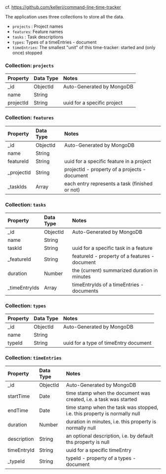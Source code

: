 cf. https://github.com/kellerj/command-line-time-tracker

The application uses three collections to store all the data.

* `projects` : Project names
* `features`: Feature names
* `tasks` : Task descriptions
* `types`: Types of a timeEntries - document
* `timeEntries`: The smallest "unit" of this time-tracker: started and (only once) stopped

### Collection: `projects`

| Property  | Data Type | Notes                       |
|:----------|:----------|:----------------------------|
| _id       | ObjectId  | Auto-Generated by MongoDB   |
| name      | String    |                             |
| projectId | String    | uuid for a specific project |

### Collection: `features`

| Property   | Data Type | Notes                                          |
|:-----------|:----------|:-----------------------------------------------|
| _id        | ObjectId  | Auto-Generated by MongoDB                      |
| name       | String    |                                                |
| featureId  | String    | uuid for a specific feature in a project       |
| _projectId | String    | projectId - property of a projects - document  |
| _taskIds   | Array     | each entry represents a task (finished or not) |

### Collection: `tasks`

| Property      | Data Type | Notes                                         |
|:--------------|:----------|:----------------------------------------------|
| _id           | ObjectId  | Auto-Generated by MongoDB                     |
| name          | String    |                                               |
| taskId        | String    | uuid for a specific task in a feature         |
| _featureId    | String    | featureId - property of a features - document |
| duration      | Number    | the (current) summarized duration in minutes  |
| _timeEntryIds | Array     | timeEntryIds of a timeEntries - documents     |

<!-- a time entry should not be reused for several start - stop operations -->
<!-- each start - stop operation should be stored -->
<!-- each start - stop operation should increase the (current) duration in the tasks - document -->
<!-- the (current) duration in the tasks - document should be realized as duration (in minutes) property -->
<!-- the current duration should be visualized on the UI (perhaps as server push event / or as set-interval approach in the UI) in hours and minutes -->

### Collection: `types`

| Property | Data Type | Notes                                   |
|:---------|:----------|:----------------------------------------|
| _id      | ObjectId  | Auto-Generated by MongoDB               |
| name     | String    |                                         |
| typeId   | String    | uuid for a type of timeEntry document   |

### Collection: `timeEntries`

| Property          | Data Type | Notes                                                                     |
|:------------------|:----------|:--------------------------------------------------------------------------|
| _id               | ObjectId  | Auto-Generated by MongoDB                                                 |
| startTime         | Date      | time stamp when the document was created, i.e. a task was started         |
| endTime           | Date      | time stamp when the task was stopped, i.e. this property is normally null |
| duration          | Number    | duration in minutes, i.e. this property is normally null                  |
| description       | String    | an optional description, i.e. by default ths property is null             |
| timeEntryId       | String    | uuid for a specific timeEntry                                             |
| _typeId           | String    | typeId - property of a types - document                                   |

